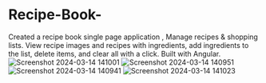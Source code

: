 # Recipe-Book-
Created a recipe book single page application , Manage recipes &amp; shopping lists. View recipe images and recipes with ingredients, add ingredients to the list, delete items, and clear all with a click. Built with Angular.
![Screenshot 2024-03-14 141001](https://github.com/AmeyRathod05/Recipe-Book-/assets/127238907/bce95c6d-f85b-401e-8186-44004446e115)
![Screenshot 2024-03-14 140951](https://github.com/AmeyRathod05/Recipe-Book-/assets/127238907/a9645390-70f1-405c-b2bd-16afd75c4872)
![Screenshot 2024-03-14 140941](https://github.com/AmeyRathod05/Recipe-Book-/assets/127238907/bd4cf9b5-a961-4af4-8d9b-04e1a7f2be50)
![Screenshot 2024-03-14 141023](https://github.com/AmeyRathod05/Recipe-Book-/assets/127238907/bddbb6b9-7dfe-41b9-ae2d-4bbb5df8c362)
